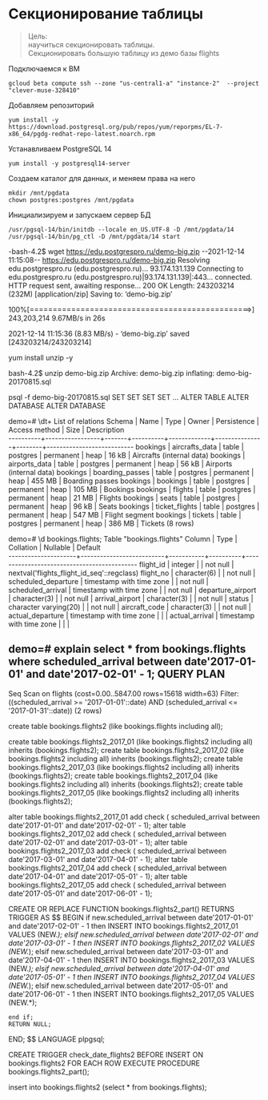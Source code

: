 # Секционирование таблицы
>Цель:  
>научиться секционировать таблицы.  
>Секционировать большую таблицу из демо базы flights

Подключаемся к ВМ  
```console
gcloud beta compute ssh --zone "us-central1-a" "instance-2"  --project "clever-muse-328410"
```
Добавляем репозиторий  
```console
yum install -y https://download.postgresql.org/pub/repos/yum/reporpms/EL-7-x86_64/pgdg-redhat-repo-latest.noarch.rpm
```
Устанавливаем PostgreSQL 14 
```console
yum install -y postgresql14-server
```
Создаем каталог для данных, и меняем права на него
```console
mkdir /mnt/pgdata
chown postgres:postgres /mnt/pgdata
```
Инициализируем и запускаем сервер БД  
```console
/usr/pgsql-14/bin/initdb --locale en_US.UTF-8 -D /mnt/pgdata/14
/usr/pgsql-14/bin/pg_ctl -D /mnt/pgdata/14 start
```

-bash-4.2$ wget https://edu.postgrespro.ru/demo-big.zip
--2021-12-14 11:15:08--  https://edu.postgrespro.ru/demo-big.zip
Resolving edu.postgrespro.ru (edu.postgrespro.ru)... 93.174.131.139
Connecting to edu.postgrespro.ru (edu.postgrespro.ru)|93.174.131.139|:443... connected.
HTTP request sent, awaiting response... 200 OK
Length: 243203214 (232M) [application/zip]
Saving to: ‘demo-big.zip’

100%[================================================>] 243,203,214 9.67MB/s   in 26s    

2021-12-14 11:15:36 (8.83 MB/s) - ‘demo-big.zip’ saved [243203214/243203214]

yum install unzip -y


bash-4.2$ unzip demo-big.zip 
Archive:  demo-big.zip
  inflating: demo-big-20170815.sql   
  
psql -f demo-big-20170815.sql 
SET
SET
SET
SET
...
ALTER TABLE
ALTER DATABASE
ALTER DATABASE

demo=# \dt+
                                                List of relations
  Schema  |      Name       | Type  |  Owner   | Persistence | Access method |  Size  |        Description        
----------+-----------------+-------+----------+-------------+---------------+--------+---------------------------
 bookings | aircrafts_data  | table | postgres | permanent   | heap          | 16 kB  | Aircrafts (internal data)
 bookings | airports_data   | table | postgres | permanent   | heap          | 56 kB  | Airports (internal data)
 bookings | boarding_passes | table | postgres | permanent   | heap          | 455 MB | Boarding passes
 bookings | bookings        | table | postgres | permanent   | heap          | 105 MB | Bookings
 bookings | flights         | table | postgres | permanent   | heap          | 21 MB  | Flights
 bookings | seats           | table | postgres | permanent   | heap          | 96 kB  | Seats
 bookings | ticket_flights  | table | postgres | permanent   | heap          | 547 MB | Flight segment
 bookings | tickets         | table | postgres | permanent   | heap          | 386 MB | Tickets
(8 rows)

demo=# \d bookings.flights;
                                              Table "bookings.flights"
       Column        |           Type           | Collation | Nullable |                  Default                   
---------------------+--------------------------+-----------+----------+--------------------------------------------
 flight_id           | integer                  |           | not null | nextval('flights_flight_id_seq'::regclass)
 flight_no           | character(6)             |           | not null | 
 scheduled_departure | timestamp with time zone |           | not null | 
 scheduled_arrival   | timestamp with time zone |           | not null | 
 departure_airport   | character(3)             |           | not null | 
 arrival_airport     | character(3)             |           | not null | 
 status              | character varying(20)    |           | not null | 
 aircraft_code       | character(3)             |           | not null | 
 actual_departure    | timestamp with time zone |           |          | 
 actual_arrival      | timestamp with time zone |           |          | 
 
 
 demo=# explain  select * from bookings.flights where scheduled_arrival between date'2017-01-01' and date'2017-02-01' - 1;
                                             QUERY PLAN                                              
-----------------------------------------------------------------------------------------------------
 Seq Scan on flights  (cost=0.00..5847.00 rows=15618 width=63)
   Filter: ((scheduled_arrival >= '2017-01-01'::date) AND (scheduled_arrival <= '2017-01-31'::date))
(2 rows)

create table bookings.flights2 (like bookings.flights including all);

create table bookings.flights2_2017_01 (like bookings.flights2 including all) inherits (bookings.flights2);
create table bookings.flights2_2017_02 (like bookings.flights2 including all) inherits (bookings.flights2);
create table bookings.flights2_2017_03 (like bookings.flights2 including all) inherits (bookings.flights2);
create table bookings.flights2_2017_04 (like bookings.flights2 including all) inherits (bookings.flights2);
create table bookings.flights2_2017_05 (like bookings.flights2 including all) inherits (bookings.flights2);

alter table bookings.flights2_2017_01 add check ( scheduled_arrival between date'2017-01-01' and date'2017-02-01' - 1);
alter table bookings.flights2_2017_02 add check ( scheduled_arrival between date'2017-02-01' and date'2017-03-01' - 1);
alter table bookings.flights2_2017_03 add check ( scheduled_arrival between date'2017-03-01' and date'2017-04-01' - 1);
alter table bookings.flights2_2017_04 add check ( scheduled_arrival between date'2017-04-01' and date'2017-05-01' - 1);
alter table bookings.flights2_2017_05 add check ( scheduled_arrival between date'2017-05-01' and date'2017-06-01' - 1);

CREATE OR REPLACE FUNCTION bookings.flights2_part()
RETURNS TRIGGER AS $$
BEGIN
    if new.scheduled_arrival between date'2017-01-01' and date'2017-02-01' - 1 then
        INSERT INTO bookings.flights2_2017_01 VALUES (NEW.*);
    elsif new.scheduled_arrival between date'2017-02-01' and date'2017-03-01' - 1 then
        INSERT INTO bookings.flights2_2017_02 VALUES (NEW.*);
    elsif new.scheduled_arrival between date'2017-03-01' and date'2017-04-01' - 1 then
        INSERT INTO bookings.flights2_2017_03 VALUES (NEW.*);
    elsif new.scheduled_arrival between date'2017-04-01' and date'2017-05-01' - 1 then
        INSERT INTO bookings.flights2_2017_04 VALUES (NEW.*);
    elsif new.scheduled_arrival between date'2017-05-01' and date'2017-06-01' - 1 then
        INSERT INTO bookings.flights2_2017_05 VALUES (NEW.*);

    end if;
    RETURN NULL;
END;
$$
LANGUAGE plpgsql;

CREATE TRIGGER check_date_flights2
    BEFORE INSERT ON bookings.flights2
    FOR EACH ROW EXECUTE PROCEDURE bookings.flights2_part();

insert into bookings.flights2 (select * from bookings.flights);

  
